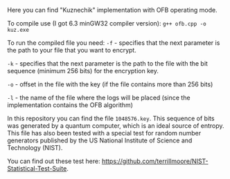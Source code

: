 Here you can find "Kuznechik" implementation with OFB operating mode.

To compile use (I got 6.3 minGW32 compiler version):
`g++ ofb.cpp -o kuz.exe`

To run the compiled file you need:
`-f` - specifies that the next parameter is the path to your file that you want to encrypt.

`-k` - specifies that the next parameter is the path to the file with the bit sequence (minimum 256 bits) for the encryption key.

`-o` - offset in the file with the key (if the file contains more than 256 bits)

`-l` - the name of the file where the logs will be placed (since the implementation contains the OFB algorithm)

In this repository you can find the file `1048576.key`. This sequence of bits was generated by a quantum computer, which is an ideal source of entropy. This file has also been tested with a special test for random number generators published by the US National Institute of Science and Technology (NIST).

You can find out these test here: https://github.com/terrillmoore/NIST-Statistical-Test-Suite.
